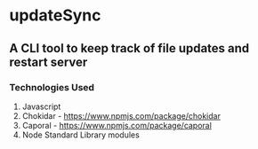 # updateSync

## A CLI tool to keep track of file updates and restart server

### Technologies Used

1. Javascript
2. Chokidar - https://www.npmjs.com/package/chokidar
3. Caporal - https://www.npmjs.com/package/caporal
4. Node Standard Library modules
